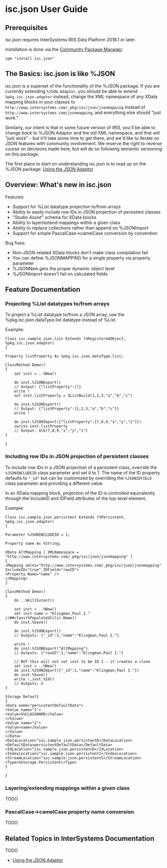 # isc.json User Guide

## Prerequisites

isc.json requires InterSystems IRIS Data Platform 2018.1 or later.

Installation is done via the [Community Package Manager](https://github.com/intersystems-community/zpm):

    zpm "install isc.json"

## The Basics: isc.json is like %JSON

isc.json is a superset of the functionality of the %JSON package. If you are currently extending `%JSON.Adaptor`, you should be able to extend `%pkg.isc.json.adaptor` instead, change the XML namespace of any XData mapping blocks in your classes to `http://www.intersystems.com/_pkg/isc/json/jsonmapping` instead of `http://www.intersystems.com/jsonmapping`, and everything else should "just work."

Similarly, our intent is that in some future version of IRIS, you'll be able to change *back* to %JSON.Adaptor and the old XML namespace, and that will "just work" - but it'll take some time to get there, and we'd like to iterate on JSON features with community involvement. We reserve the right to reverse course on decisions made here, but will do so following semantic versioning on this package.

The first place to start on understanding isc.json is to read up on the %JSON package: [Using the JSON Adaptor](https://docs.intersystems.com/irislatest/csp/docbook/DocBook.UI.Page.cls?KEY=GJSON_adaptor)

## Overview: What's new in isc.json

Features:
* Support for %List datatype projection to/from arrays
* Ability to easily include row IDs in JSON projection of persistent classes
* "Studio Assist" schema for XData blocks
* Ability to layer/extend mappings within a given class
* Ability to replace collections rather than append on %JSONImport
* Support for simple PascalCase->camelCase conversion by convention

Bug fixes:
* Non-JSON-related XData blocks don't make class compilation fail
* You can define %JSONMAPPING for a single property via property parameter
* %JSONNew gets the proper dynamic object level
* %JSONImport doesn't fail on calculated fields

## Feature Documentation

### Projecting %List datatypes to/from arrays
To project a %List datatype to/from a JSON array, use the %pkg.isc.json.dataType.list datatype instead of %List.

Example:
```
Class isc.sample.json.list Extends (%RegisteredObject, %pkg.isc.json.adaptor)
{

Property listProperty As %pkg.isc.json.dataType.list;

ClassMethod Demo()
{
	set inst = ..%New()
	
	do inst.%JSONExport()
	// Output: {"listProperty":[]}
	write !
	set inst.listProperty = $ListBuild(1,2,3,"a","b","c")
	
	do inst.%JSONExport()
	// Output: {"listProperty":[1,2,3,"a","b","c"]}
	write !
	
	do inst.%JSONImport({"listProperty":[7,8,9,"x","y","z"]})
	zwrite inst.listProperty
	// Output: $lb(7,8,9,"x","y","z")
}

}
```

### Including row IDs in JSON projection of persistent classes
To include row IDs in a JSON projection of a persistent class, override the `%JSONINCLUDEID` class parameter and set it to 1. The name of the ID property defaults to `"_id"` but can be customized by overriding the `%JSONIDFIELD` class parameter and providing a different value.

In an XData mapping block, projection of the ID is controlled equivalently through the IncludeID and IDField attributes of the top-level <Mapping> element.

Example:
```
Class isc.sample.json.persistent Extends (%Persistent, %pkg.isc.json.adaptor)
{

Parameter %JSONINCLUDEID = 1;

Property name As %String;

XData AltMapping [ XMLNamespace = "http://www.intersystems.com/_pkg/isc/json/jsonmapping" ]
{
<Mapping xmlns="http://www.intersystems.com/_pkg/isc/json/jsonmapping" IncludeID="true" IDField="rowID">
<Property Name="name" />
</Mapping>
}

ClassMethod Demo()
{
	do ..%KillExtent()
	
	set inst = ..%New()
	set inst.name = "Klingman,Paul I." //##class(%PopulateUtils).Name()
	do inst.%Save()
	
	do inst.%JSONExport()
	// Outputs: {"_id":1,"name":"Klingman,Paul I."}
	
	write !
	do inst.%JSONExport("AltMapping")
	// Outputs: {"rowID":1,"name":"Klingman,Paul I."}
	
	// BUT this will not set inst to be ID 1 - it creates a clone
	set inst = ..%New()
	do inst.%JSONImport({"_id":1,"name":"Klingman,Paul I."})
	do inst.%Save()
	write !,inst.%Id()
	// Outputs: 2
}

Storage Default
{
<Data name="persistentDefaultData">
<Value name="1">
<Value>%%CLASSNAME</Value>
</Value>
<Value name="2">
<Value>name</Value>
</Value>
</Data>
<DataLocation>^isc.sample.json.persistentD</DataLocation>
<DefaultData>persistentDefaultData</DefaultData>
<IdLocation>^isc.sample.json.persistentD</IdLocation>
<IndexLocation>^isc.sample.json.persistentI</IndexLocation>
<StreamLocation>^isc.sample.json.persistentS</StreamLocation>
<Type>%Storage.Persistent</Type>
}

}
```

### Layering/extending mappings within a given class
TODO

### PascalCase->camelCase property name conversion
TODO

## Related Topics in InterSystems Documentation
TODO

* [Using the JSON Adaptor](https://docs.intersystems.com/irislatest/csp/docbook/DocBook.UI.Page.cls?KEY=GJSON_adaptor)
